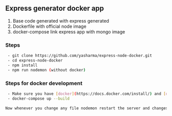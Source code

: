 ## Express generator docker app
1. Base code generated with express generated
2. Dockerfile with official node image
3. docker-compose link express app with mongo image

### Steps
```bash
 - git clone https://github.com/yasharma/express-node-docker.git
 - cd express-node-docker
 - npm install
 - npm run nodemon (without docker)
 ```
 
### Steps for docker development 
```bash
 - Make sure you have [docker](https://docs.docker.com/install/) and [docker-compose](https://docs.docker.com/compose/install/)
 - docker-compose up --build
 
Now whenever you change any file nodemon restart the server and changes will reflect on page refresh
